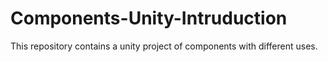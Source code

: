 # Components-Unity-Intruduction
This repository contains a unity project of components with different uses.
